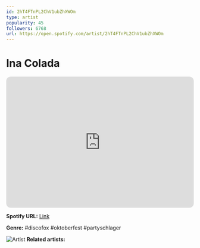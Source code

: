 ```yaml
---
id: 2hT4FTnPL2ChV1ubZhXWOm
type: artist
popularity: 45
followers: 6768
url: https://open.spotify.com/artist/2hT4FTnPL2ChV1ubZhXWOm
---
```

# Ina Colada

<iframe style="border-radius:12px" src="https://open.spotify.com/embed/artist/2hT4FTnPL2ChV1ubZhXWOm" width="100%" height="352" frameBorder="0" allowfullscreen="" allow="autoplay; clipboard-write; encrypted-media; fullscreen; picture-in-picture" loading="lazy"></iframe>

**Spotify URL:** [Link](https://open.spotify.com/artist/2hT4FTnPL2ChV1ubZhXWOm)

**Genre:**  #discofox #oktoberfest #partyschlager

![Artist](https://i.scdn.co/image/cb345c04c004a3a35d732886ebc791caf18743e0)
**Related artists:**

